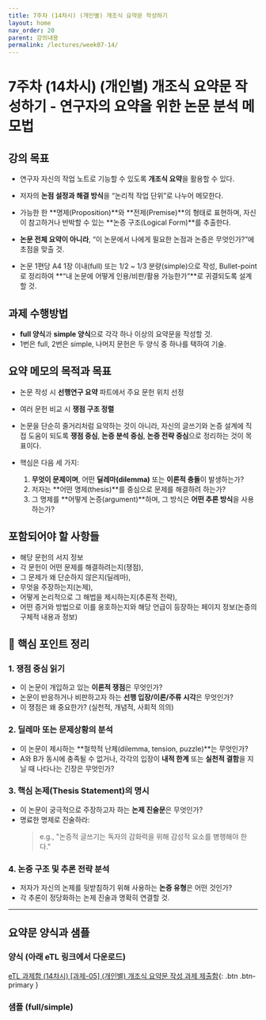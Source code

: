 ```yaml
---
title: 7주차 (14차시) (개인별) 개조식 요약문 작성하기
layout: home
nav_order: 20
parent: 강의내용
permalink: /lectures/week07-14/
---
```


# 7주차 (14차시) (개인별) 개조식 요약문 작성하기 - 연구자의 요약을 위한 논문 분석 메모법  

## 강의 목표

- 연구자 자신의 작업 노트로 기능할 수 있도록 **개조식 요약**을 활용할 수 있다.
- 저자의 **논점 설정과 해결 방식**을 “논리적 작업 단위”로 나누어 메모한다.
- 가능한 한 **명제(Proposition)**와 **전제(Premise)**의 형태로 표현하며, 자신이 참고하거나 반박할 수 있는 **논증 구조(Logical Form)**를 추출한다.

- **논문 전체 요약이 아니라**, “이 논문에서 나에게 필요한 논점과 논증은 무엇인가?”에 초점을 맞출 것.
- 논문 1편당 A4 1장 이내(full) 또는 1/2 ~ 1/3 분량(simple)으로 작성, Bullet-point로 정리하여 **“내 논문에 어떻게 인용/비판/활용 가능한가”**로 귀결되도록 설계할 것.

## 과제 수행방법

- **full 양식**과 **simple 양식**으로 각각 하나 이상의 요약문을 작성할 것.
- 1번은 full, 2번은 simple, 나머지 문헌은 두 양식 중 하나를 택하여 기술.

## 요약 메모의 목적과 목표

- 논문 작성 시 **선행연구 요약** 파트에서 주요 문헌 위치 선정  
- 여러 문헌 비교 시 **쟁점 구조 정렬** 

- 논문을 단순히 줄거리처럼 요약하는 것이 아니라, 자신의 글쓰기와 논증 설계에 직접 도움이 되도록 **쟁점 중심**, **논증 분석 중심**, **논증 전략 중심**으로 정리하는 것이 목표이다.
- 핵심은 다음 세 가지:
  1. **무엇이 문제이며**, 어떤 **딜레마(dilemma)** 또는 **이론적 충돌**이 발생하는가?
  2. 저자는 **어떤 명제(thesis)**를 중심으로 문제를 해결하려 하는가?
  3. 그 명제를 **어떻게 논증(argument)**하며, 그 방식은 **어떤 추론 방식**을 사용하는가?

## 포함되어야 할 사항들

- 해당 문헌의 서지 정보
- 각 문헌이 어떤 문제를 해결하려는지(쟁점),  
- 그 문제가 왜 단순하지 않은지(딜레마), 
- 무엇을 주장하는지(논제), 
- 어떻게 논리적으로 그 해법을 제시하는지(추론적 전략),  
- 어떤 증거와 방법으로 이를 옹호하는지와 해당 언급이 등장하는 페이지 정보(논증의 구체적 내용과 정보)

## 🧠 핵심 포인트 정리  

### 1. 쟁점 중심 읽기  
- 이 논문이 개입하고 있는 **이론적 쟁점**은 무엇인가?  
- 논문이 반응하거나 비판하고자 하는 **선행 입장/이론/주류 시각**은 무엇인가?  
- 이 쟁점은 왜 중요한가? (실천적, 개념적, 사회적 의의)

### 2. 딜레마 또는 문제상황의 분석  
- 이 논문이 제시하는 **철학적 난제(dilemma, tension, puzzle)**는 무엇인가?  
- A와 B가 동시에 충족될 수 없거나, 각각의 입장이 **내적 한계** 또는 **실천적 결함**을 지닐 때 나타나는 긴장은 무엇인가?

### 3. 핵심 논제(Thesis Statement)의 명시  
- 이 논문이 궁극적으로 주장하고자 하는 **논제 진술문**은 무엇인가?  
- 명료한 명제로 진술하라:  
  > e.g., "논증적 글쓰기는 독자의 감화력을 위해 감성적 요소를 병행해야 한다."  

### 4. 논증 구조 및 추론 전략 분석  
- 저자가 자신의 논제를 뒷받침하기 위해 사용하는 **논증 유형**은 어떤 것인가?  
- 각 추론이 정당화하는 논제 진술과 명확히 연결할 것.

---

## 요약문 양식과 샘플

### 양식 (아래 eTL 링크에서 다운로드)

[eTL 과제함 (14차시) [과제-05] (개인별) 개조식 요약문 작성 과제 제출함](https://myetl.snu.ac.kr/){: .btn .btn-primary }

### 샘플 (full/simple)
